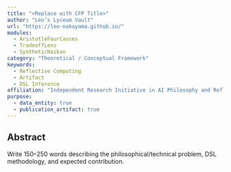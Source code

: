 ```yaml
---
title: "<Replace with CFP Title>"
author: "Leo’s Lyceum Vault"
url: "https://leo-nakayama.github.io/"
modules:
  - AristotleFourCauses
  - TradeoffLens
  - SyntheticNaikan
category: "Theoretical / Conceptual Framework"
keywords:
  - Reflective Computing
  - Artifact
  - DSL Inference
affiliation: "Independent Research Initiative in AI Philosophy and Reflective Systems Design"
purpose:
  - data_entity: true
  - publication_artifact: true
---
```


## Abstract
Write 150–250 words describing the philosophical/technical problem, DSL methodology, and expected contribution.
